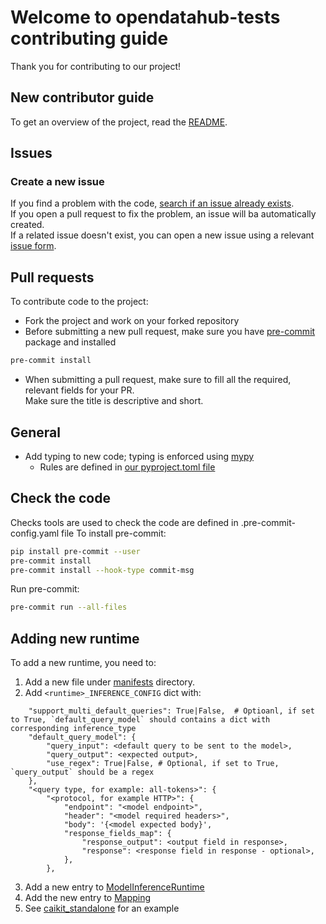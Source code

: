 # Welcome to opendatahub-tests contributing guide

Thank you for contributing to our project!  

## New contributor guide

To get an overview of the project, read the [README](README.md).

## Issues

### Create a new issue

If you find a problem with the code, [search if an issue already exists](https://github.com/opendatahub-io/opendatahub-tests/issues).  
If you open a pull request to fix the problem, an issue will ba automatically created.  
If a related issue doesn't exist, you can open a new issue using a relevant [issue form](https://github.com/opendatahub-io/opendatahub-tests/issues/new/choose).

## Pull requests

To contribute code to the project:

- Fork the project and work on your forked repository
- Before submitting a new pull request, make sure you have [pre-commit](https://pre-commit.com/) package and installed

```bash
pre-commit install
```

- When submitting a pull request, make sure to fill all the required, relevant fields for your PR.  
  Make sure the title is descriptive and short.

## General

- Add typing to new code; typing is enforced using [mypy](https://mypy-lang.org/)
  - Rules are defined in [our pyproject.toml file](//pyproject.toml#L10)

## Check the code
Checks tools are used to check the code are defined in .pre-commit-config.yaml file
To install pre-commit:

```bash
pip install pre-commit --user
pre-commit install
pre-commit install --hook-type commit-msg
```

Run pre-commit:

```bash
pre-commit run --all-files
```

## Adding new runtime
To add a new runtime, you need to:  
1. Add a new file under [manifests](utilities/manifests) directory.
2. Add `<runtime>_INFERENCE_CONFIG` dict with:
```code
    "support_multi_default_queries": True|False,  # Optioanl, if set to True, `default_query_model` should contains a dict with corresponding inference_type
    "default_query_model": {
        "query_input": <default query to be sent to the model>,
        "query_output": <expected output>,
        "use_regex": True|False, # Optional, if set to True, `query_output` should be a regex
    },
    "<query type, for example: all-tokens>": {
        "<protocol, for example HTTP>": {
            "endpoint": "<model endpoint>",
            "header": "<model required headers>",
            "body": '{<model expected body}',
            "response_fields_map": {
                "response_output": <output field in response>,
                "response": <response field in response - optional>,
            },
        },
```
3. Add a new entry to [ModelInferenceRuntime](utilities.constants.ModelInferenceRuntime)
4. Add the new entry to [Mapping](utilities.constants.ModelInferenceRuntime.MAPPING)
5. See [caikit_standalone](utilities/manifests/caikit_standalone.py) for an example
